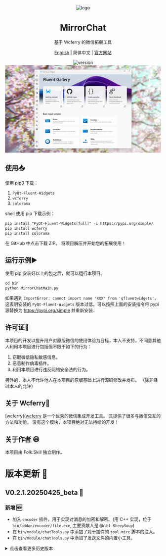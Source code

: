 <p align="center">
  <img width="18%" align="center" src="https://github.com/user-attachments/assets/70d86f36-b03a-45a2-9663-a481b5717abc" alt="logo">
</p>
  <h1 align="center">
  MirrorChat
</h1>
<p align="center">
  基于 Wcferry 的微信拓展工具
</p>

<div align="center">

</div>

<p align="center">
<a href="../README.md">English</a> | 简体中文 | <a href="https://qfluentwidgets.com/">官方网站</a>
</p>

<div align="center">

![version](https://img.shields.io/badge/version-0.2.1.20250425_beta-blue)
![Interface](https://raw.githubusercontent.com/zhiyiYo/PyQt-Fluent-Widgets/master/docs/source/_static/Interface.jpg)

</div>

## 使用📥

使用 pip3 下载：

1. `PyQt-Fluent-Widgets`
2. `wcferry`
3. `colorama`

shell 使用 pip 下载示例：

```shell
pip install "PyQt-Fluent-Widgets[full]" -i https://pypi.org/simple/
pip install wcferry
pip install colorama
```

在 GitHub 中点击下载 ZIP。
将项目解压并开始您的拓展使用！

## 运行示例▶️

使用 pip 安装好以上的包之后，就可以运行本项目。

```shell
cd bin
python MirrorChatMain.py
```

如果遇到 `ImportError: cannot import name 'XXX' from 'qfluentwidgets'`，这表明安装的 `PyQt-Fluent-Widgets` 版本过低。可以按照上面的安装指令将 pypi 源替换为 https://pypi.org/simple 并重新安装.

## 许可证📄

本项目的开发以提升用户对原版微信的使用体验为目标，本人不支持，不同意其他人利用本项目进行包括但不限于如下的行为：

1. 窃取微信隐私敏感信息。
2. 恶意制作病毒插件。
3. 利用本项目进行违反网络安全法的行为。

另外的，本人不允许他人在本项目的原版基础上进行源码修改并发布。
（除非经过本人的允许）

## 关于 Wcferry🚀️

[wcferry]([wcferry](https://github.com/lich0821/WeChatFerry) 是一个优秀的微信集成开发工具。
其提供了很多与微信交互的方法和功能。
没有这个模块，本项目绝对无法持续的开发！

## 关于作者 😄

本项目由 Folk.Skill 独立制作。

# 版本更新 🎉️

## V0.2.1.20250425_beta 🚀️

### 新增 🆕

- 加入 `encoder` 插件，用于实现对消息的加密和解密。(用 C++ 实现，位于 `bin/addon/encoder/file.exe`, 主要贡献人是 `@blbl-SheepSoup`)
- 在 `bin/module/chatTools.py` 中添加了对于插件的 `tool.mirc` 脚本的注入。
- 在 `bin/module/chatTools.py` 中添加了发送文件的内置小工具。

<details><summary>点击查看更多历史版本</summary>

## V0.2.0.20250410_beta 🚀️

### 新增 🆕

- 为 GUI 界面加入了设置界面。(位于 `bin/gui/settings/settings.py`)
- 为 GUI 界面加入了小工具按钮。(位于 `bin/module/chatTools.py`)
- 在 `bin/` 目录下加入了 `addon` 目录, 用于实现插件功能。
- 在 `bin/addon/` 目录下加入了 `example` 插件, 作为插件功能的示例。

## V0.1.1.20250405_beta 🚀️

### 新增 🆕

- 对 `fluent-widgets` 的 GUI 界面进行更新。实现了消息气泡，以及对于消息的发送和接收的功能。(使用 `bin/module/wechatWapper.py`)
- 基于 `V0.1.0.20250331_beta` 中对于 `.mirc` 脚本载入的支持，采用了将样式设置相关的代码写入了 `.mirc` 脚本中。目的是为了让用户可以自定义样式。
- 在 `bin/` 目录下加入了 `imports` 目录，用于实现所用库的集中管理。

### 修复 ✅

- 修复了 `.mirc` 脚本的注入器在注入 `.mirc` 脚本时因为换行写入函数，类，而导致的 EOF 读取错误。

## V0.1.0.20250331_beta 🚀️

### 新增 🆕

- 确认项目的文件架构。
- 加入对于本项目的脚本文件 `.mirc`，本质上是一个 `.py` 文件。以及对 `.mirc` 的注入器。(位于 `bin/module/moduleLoader.py`)
- 实现了对于 `fluent-widgets` 的基本交互界面的开发。
- 制作微信交互器模块。(位于 `bin/module/wechatWapper.py`)

</details>

